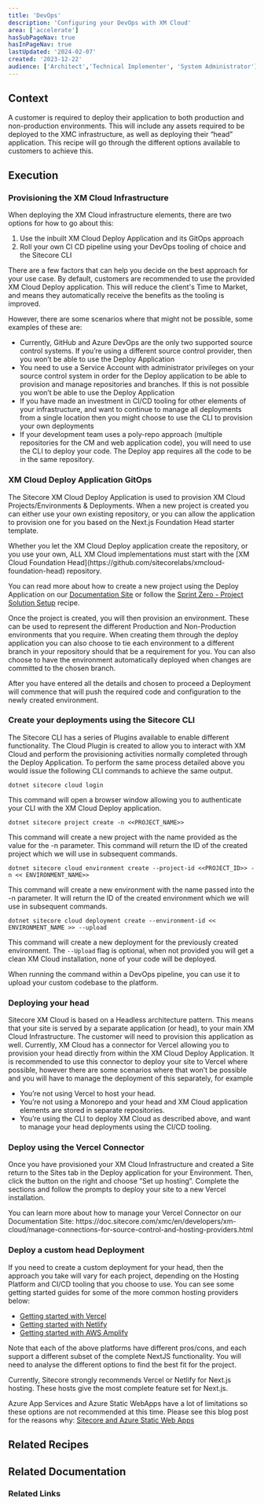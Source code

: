 ```yaml
---
title: 'DevOps'
description: 'Configuring your DevOps with XM Cloud'
area: ['accelerate']
hasSubPageNav: true
hasInPageNav: true
lastUpdated: '2024-02-07'
created: '2023-12-22'
audience: ['Architect','Technical Implementer', 'System Administrator']
---
```


## Context

A customer is required to deploy their application to both production and non-production environments. This will include any assets required to be deployed to the XMC infrastructure, as well as deploying their “head” application. This recipe will go through the different options available to customers to achieve this.

## Execution

### Provisioning the XM Cloud Infrastructure

When deploying the XM Cloud infrastructure elements, there are two options for how to go about this:

1. Use the inbuilt XM Cloud Deploy Application and its GitOps approach
1. Roll your own CI CD pipeline using your DevOps tooling of choice and the Sitecore CLI

There are a few factors that can help you decide on the best approach for your use case. By default, customers are recommended to use the provided XM Cloud Deploy application. This will reduce the client's Time to Market, and means they automatically receive the benefits as the tooling is improved.

However, there are some scenarios where that might not be possible, some examples of these are:

- Currently, GitHub and Azure DevOps are the only two supported source control systems. If you’re using a different source control provider, then you won’t be able to use the Deploy Application
- You need to use a Service Account with administrator privileges on your source control system in order for the Deploy application to be able to provision and manage repositories and branches. If this is not possible you won’t be able to use the Deploy Application
- If you have made an investment in CI/CD tooling for other elements of your infrastructure, and want to continue to manage all deployments from a single location then you might choose to use the CLI to provision your own deployments
- If your development team uses a poly-repo approach (multiple repositories for the CM and web application code), you will need to use the CLI to deploy your code. The Deploy app requires all the code to be in the same repository.

### XM Cloud Deploy Application GitOps

The Sitecore XM Cloud Deploy Application is used to provision XM Cloud Projects/Environments & Deployments. When a new project is created you can either use your own existing repository, or you can allow the application to provision one for you based on the Next.js Foundation Head starter template.

<Alert status="info">
  <AlertIcon />
  Whether you let the XM Cloud Deploy application create the repository, or you use your own, ALL XM Cloud implementations must start with the [XM Cloud Foundation Head](https://github.com/sitecorelabs/xmcloud-foundation-head) repository.
</Alert>

You can read more about how to create a new project using the Deploy Application on our [Documentation Site](https://doc.sitecore.com/xmc/en/developers/xm-cloud/xm-cloud-deploy-app.html) or follow the [Sprint Zero - Project Solution Setup](/learn/accelerate/xm-cloud/pre-development/sprint-zero/project-solution-setup) recipe.

Once the project is created, you will then provision an environment. These can be used to represent the different Production and Non-Production environments that you require. When creating them through the deploy application you can also choose to tie each environment to a different branch in your repository should that be a requirement for you. You can also choose to have the environment automatically deployed when changes are committed to the chosen branch.

After you have entered all the details and chosen to proceed a Deployment will commence that will push the required code and configuration to the newly created environment.

### Create your deployments using the Sitecore CLI

The Sitecore CLI has a series of Plugins available to enable different functionality. The Cloud Plugin is created to allow you to interact with XM Cloud and perform the provisioning activities normally completed through the Deploy Application. To perform the same process detailed above you would issue the following CLI commands to achieve the same output.

```
dotnet sitecore cloud login
```

This command will open a browser window allowing you to authenticate your CLI with the XM Cloud Deploy application.

```
dotnet sitecore project create -n <<PROJECT_NAME>>
```

This command will create a new project with the name provided as the value for the -n parameter. This command will return the ID of the created project which we will use in subsequent commands.

```
dotnet sitecore cloud environment create --project-id <<PROJECT_ID>> -n << ENVIRONMENT_NAME>>
```

This command will create a new environment with the name passed into the -n parameter. It will return the ID of the created environment which we will use in subsequent commands.

```
dotnet sitecore cloud deployment create --environment-id << ENVIRONMENT_NAME >> --upload
```

This command will create a new deployment for the previously created environment. The `--Upload` flag is optional, when not provided you will get a clean XM Cloud installation, none of your code will be deployed.

When running the command within a DevOps pipeline, you can use it to upload your custom codebase to the platform.

### Deploying your head

Sitecore XM Cloud is based on a Headless architecture pattern. This means that your site is served by a separate application (or head), to your main XM Cloud Infrastructure. The customer will need to provision this application as well. Currently, XM Cloud has a connector for Vercel allowing you to provision your head directly from within the XM Cloud Deploy Application. It is recommended to use this connector to deploy your site to Vercel where possible, however there are some scenarios where that won’t be possible and you will have to manage the deployment of this separately, for example

- You’re not using Vercel to host your head.
- You’re not using a Monorepo and your head and XM Cloud application elements are stored in separate repositories.
- You’re using the CLI to deploy XM Cloud as described above, and want to manage your head deployments using the CI/CD tooling.

### Deploy using the Vercel Connector

Once you have provisioned your XM Cloud Infrastructure and created a Site return to the Sites tab in the Deploy application for your Environment. Then, click the button on the right and choose “Set up hosting”. Complete the sections and follow the prompts to deploy your site to a new Vercel installation.

<Alert>
  <AlertIcon />
  You can learn more about how to manage your Vercel Connector on our Documentation Site: https://doc.sitecore.com/xmc/en/developers/xm-cloud/manage-connections-for-source-control-and-hosting-providers.html
</Alert>

### Deploy a custom head Deployment

If you need to create a custom deployment for your head, then the approach you take will vary for each project, depending on the Hosting Platform and CI/CD tooling that you choose to use. You can see some getting started guides for some of the more common hosting providers below:

- [Getting started with Vercel](https://vercel.com/docs/getting-started-with-vercel)
- [Getting started with Netlify](https://docs.netlify.com/get-started/)
- [Getting started with AWS Amplify](https://aws.amazon.com/getting-started/hands-on/host-static-website/)

Note that each of the above platforms have different pros/cons, and each support a different subset of the complete NextJS functionality. You will need to analyse the different options to find the best fit for the project.

<Alert>
  <AlertIcon />
  Currently, Sitecore strongly recommends Vercel or Netlify for Next.js hosting. These hosts give the most complete feature set for Next.js.

Azure App Services and Azure Static WebApps have a lot of limitations so these options are not recommended at this time. Please see this blog post for the reasons why: [Sitecore and Azure Static Web Apps](https://exdst.com/posts/20240121-sitecore-azure-static-web-apps)
</Alert>

## Related Recipes

<Row columns={2}>
  <Link title="Project Solution Setup" link="/learn/accelerate/xm-cloud/pre-development/sprint-zero/project-solution-setup" />
</Row>

## Related Documentation

<Row columns={2}>
  <Link title="XM Cloud Deploy app" link="https://doc.sitecore.com/xmc/en/developers/xm-cloud/xm-cloud-deploy-app.html" />
  <Link title="Manage an environment" link="https://doc.sitecore.com/xmc/en/developers/xm-cloud/manage-an-environment.html" />
  <Link title="Sitecore Command Line Interface" link="https://doc.sitecore.com/xmc/en/developers/xm-cloud/sitecore-command-line-interface.html" />
  <Link title="Sitecore Command Line Interface" link="https://doc.sitecore.com/xmc/en/developers/xm-cloud/sitecore-command-line-interface.html" />
</Row>

### Related Links

<Row columns={2}>
  <Link title="Sitecore and Azure Static WebApps" link="https://exdst.com/posts/20240121-sitecore-azure-static-web-apps" />
</Row>
